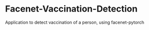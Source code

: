 # Facenet-Vaccination-Detection
Application to detect vaccination of a person, using facenet-pytorch

